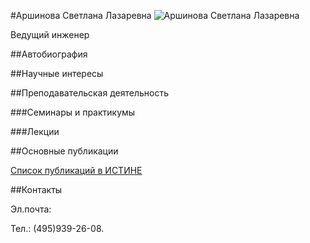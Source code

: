 #Аршинова Светлана Лазаревна
![Аршинова Светлана Лазаревна](./arshinova.jpg "Аршинова Светлана Лазаревна")

Ведущий инженер

##Автобиография

##Научные интересы

##Преподавательская деятельность

###Семинары и практикумы

###Лекции

##Основные публикации

[Список публикаций в ИСТИНЕ]()

##Контакты

Эл.почта: 

Тел.: (495)939-26-08.